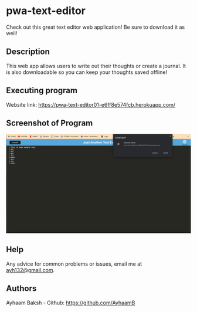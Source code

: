# pwa-text-editor
Check out this great text editor web application! Be sure to download it as well!

## Description
This web app allows users to write out their thoughts or create a journal. It is also downloadable so you can keep your thoughts saved offline!

## Executing program
Website link: https://pwa-text-editor01-e6ff8e574fcb.herokuapp.com/

## Screenshot of Program
![My Image](./images/pwa-screenshot.png)

## Help
Any advice for common problems or issues, email me at ayh132@gmail.com.

## Authors
Ayhaam Baksh - Github: https://github.com/AyhaamB